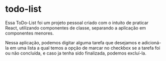 # todo-list

Essa ToDo-List foi um projeto pessoal criado com o intuito de praticar React, utilizando componentes de classe, separando a aplicação em componentes menores.

Nessa aplicação, podemos digitar alguma tarefa que desejamos e adicioná-la em uma lista a qual temos a opção de marcar no checkbox se a tarefa foi ou não concluída, e caso ja tenha sido finalizada, podemos excluí-la.
